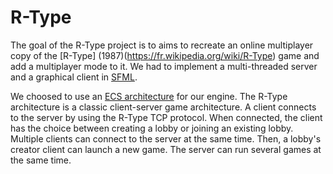# R-Type

The goal of the R-Type project is to aims to recreate an online multiplayer copy of the [R-Type] (1987)(https://fr.wikipedia.org/wiki/R-Type) game and add a multiplayer mode to it. We had to implement a multi-threaded server and a graphical client in [SFML](https://www.sfml-dev.org/).

We choosed to use an [ECS architecture](https://en.wikipedia.org/wiki/Entity%E2%80%93component%E2%80%93system) for our engine. The R-Type architecture is a classic client-server game architecture. A client connects to the server by using the R-Type TCP protocol. When connected, the client has the choice between creating a lobby or joining an existing lobby. Multiple clients can connect to the server at the same time. Then, a lobby's creator client can launch a new game. The server can run several games at the same time.

